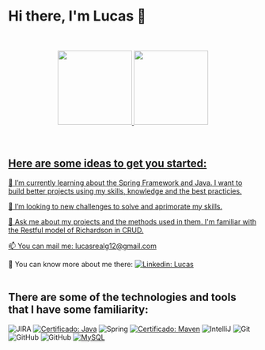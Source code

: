 # **Hi there, I'm Lucas** 👋
<br>
<br>
<div align="center">
  <a href="https://github.com/Lucas-VReal">
  <img height="150em" src="https://github-readme-stats.vercel.app/api?username=Lucas-VReal&show_icons=true&theme=dark&include_all_commits=true&hide=stars,prs,issues,contribs"/>
  <img height="150em" src="https://github-readme-stats.vercel.app/api/top-langs/?username=Lucas-VReal&layout=compact&langs_count=7&theme=dark"/>
</div>
<br>
<br>

## Here are some ideas to get you started:

🌱 I’m currently learning about the Spring Framework and Java. I want to build better projects using my skills, knowledge and the best practicies.

👯 I’m looking to new challenges to solve and aprimorate my skills.

💬 Ask me about my projects and the methods used in them. I'm familiar with the Restful model of Richardson in CRUD.

📫 You can mail me: lucasrealg12@gmail.com

📑 You can know more about me there: [![Linkedin: Lucas](https://img.shields.io/badge/-Linkedin-blue?style=flat-square&logo=Linkedin&logoColor=white&link=https://www.linkedin.com/in/lucasrealgomes/)](https://www.linkedin.com/in/lucasrealgomes/) 
<br>
<br>
##
## There are some of the technologies and tools that I have some familiarity:

![JIRA](https://img.shields.io/badge/-JIRA-0052CC?style=flat-square&logo=jira)
[![Certificado: Java](https://img.shields.io/badge/-Java-007396?style=flat-square&logo=ava&link-https://loiane.training/certificado/MhJ1t0MiOvCabS9395aF)](https://loiane.training/certificado/MhJ1t0MiOvCabS9395aF)
![Spring](https://img.shields.io/badge/-Spring-6DB33F?style=flat-square&logo=spring&logoColor=white)
[![Certificado: Maven](https://img.shields.io/badge/-Maven-E34F26?style=flat-square&logo-aven&link-https://cursos.alura.com.br/certificate/58a80809-482f-44d5-aaa3-4ef9046ea6c6)](https://cursos.alura.com.br/certificate/58a80809-482f-44d5-aaa3-4ef9046ea6c6)
![IntelliJ](https://img.shields.io/badge/-IntelliJ%20IDEA-black?style=flat-square&logo=intellij-idea&logoColor=white)
![Git](https://img.shields.io/badge/-Git-black?style=flat-square&logo=git)
![GitHub](https://img.shields.io/badge/-GitHub-181717?style=flat-square&logo=github)
![GitHub](https://img.shields.io/badge/-GitHub-181717?style=flat-square&logo=github)
[![MySQL](https://img.shields.io/badge/-MySQL-4479A1?style=flat-square&logo=mysql&logoColor=white&link-https://cursos.alura.com.br/certificate/06004704-a9a5-42a3-87ed-fed98cd53372)](https://cursos.alura.com.br/certificate/06004704-a9a5-42a3-87ed-fed98cd53372)

